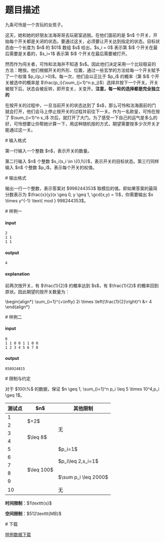 # 题目描述

<p>九条可怜是一个贪玩的女孩子。</p>
<p>这天，她和她的好朋友法海哥哥去玩密室逃脱。在他们面前的是 $n$ 个开关，开始每个开关都是关闭的状态。要通过这关，必须要让开关达到指定的状态。目标状态由一个长度为 $n$ 的 $01$ 数组 $s$ 给出，$s_i = 0$ 表示第 $i$ 个开关在最后需要是关着的，$s_i=1$ 表示第 $i$ 个开关在最后需要被打开。</p>
<p>然而作为闯关者，可怜和法海并不知道 $s$。因此他们决定采用一个比较稳妥的方法：瞎按。他们根据开关的外形、位置，通过一些玄学的方法给每一个开关赋予了一个权值 $p_i(p_i &gt;0)$。每一次，他们会以正比于 $p_i$ 的概率（第 $i$ 个开关被选中的概率是 $\frac{p_i}{\sum_{j=1}^n p_j}$）选择并按下一个开关。开关被按下后，状态会被反转，即开变关，关变开。<strong>注意，每一轮的选择都是完全独立的</strong></p>
<p>在按开关的过程中，一旦当前开关的状态达到了 $s$，那么可怜和法海面前的门就会打开，他们会马上停止按开关的过程并前往下一关。作为一名欧皇，可怜在按了 $\sum_{i=1}^n s_i$ 次后，就打开了大门。为了感受一下自己的运气是多么的好，可怜想要让你帮她计算一下，用这种随机按的方式，期望需要按多少次开关才能通过这一关。</p>
# 输入格式


<p>第一行输入一个整数 $n$，表示开关的数量。</p>
<p>第二行输入 $n$ 个整数 $s_i(s_i \in \{0,1\})$，表示开关的目标状态。第三行同样输入 $n$ 个整数 $p_i$，表示每个开关的权值。</p>
# 输出格式


<p>输出一行一个整数，表示答案对 $998244353$ 取模后的值。即如果答案的最简分数表示为 $\frac{x}{y}(x \geq 0, y \geq 1, \gcd(x,y) = 1)$，你需要输出 $x \times y^{-1} \text{ mod } 998244353$。</p>
# 样例一


<h4>input</h4>
<pre><code>2
1 1
1 1</code></pre>
<h4>output</h4>
<pre><code>4</code></pre>
<h4>explanation</h4>
<p>前两次按开关，有 $\frac{1}{2}$ 的概率达到 $s$，有 $\frac{1}{2}$ 的概率回到原状。因此期望的按开关数量为：</p>
<p>\begin{align*}
\sum_{i=1}^{+\infty} 2i \times \left(\frac{1}{2}\right)^i &amp;= 4
\end{align*}</p>
# 样例二


<h4>input</h4>
<pre><code>8
1 1 0 0 1 1 0 0
1 2 3 4 5 6 7 8</code></pre>
<h4>output</h4>
<pre><code>858924815</code></pre>
# 限制与约定


<p>对于 $100\%$ 的数据，保证 $n \geq 1, \sum_{i=1}^n p_i \leq 5 \times 10^4,p_i \geq 1$。</p>
<div class="table-responsive">
<table class="table table-bordered table-text-center table-vertical-middle"><thead><tr><th>测试点</th>
    <th>$n$</th>
    <th>其他限制</th>
  </tr></thead><tbody><tr><td>1</td>
    <td rowspan="2">$=2$</td>
    <td rowspan="4">无</td>
  </tr><tr><td>2</td>
  </tr><tr><td>3</td>
    <td rowspan="2">$\leq 8$</td>
  </tr><tr><td>4</td>
  </tr><tr><td>5</td>
    <td rowspan="6">$\leq 100$</td>
    <td>$p_i=1$</td>
  </tr><tr><td>6</td>
    <td rowspan="2">$p_i\leq 2,s_i=1$</td>
  </tr><tr><td>7</td>
  </tr><tr><td>8</td>
    <td rowspan="2">$\sum p_i \leq 2000$</td>
  </tr><tr><td>9</td>
  </tr><tr><td>10</td>
    <td>无</td>
  </tr></tbody></table></div>

<p><strong>时间限制</strong>：$1\texttt{s}$</p>
<p><strong>空间限制</strong>：$512\texttt{MB}$</p>
# 下载


<p><a href="/download.php?type=problem&amp;id=469">样例数据下载</a></p>
